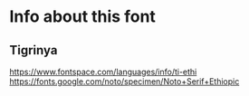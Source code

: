 # Info about this font


## Tigrinya
https://www.fontspace.com/languages/info/ti-ethi
https://fonts.google.com/noto/specimen/Noto+Serif+Ethiopic
